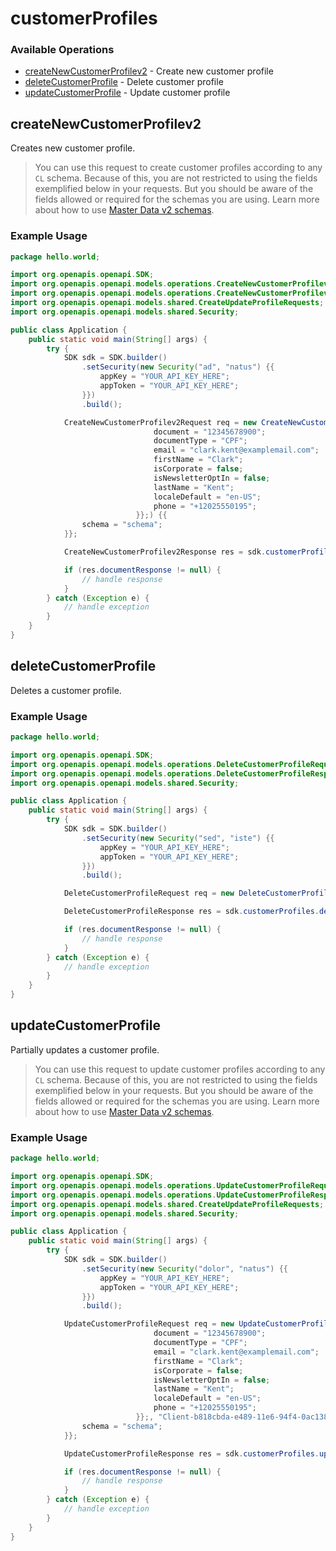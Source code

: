 # customerProfiles

### Available Operations

* [createNewCustomerProfilev2](#createnewcustomerprofilev2) - Create new customer profile
* [deleteCustomerProfile](#deletecustomerprofile) - Delete customer profile
* [updateCustomerProfile](#updatecustomerprofile) - Update customer profile

## createNewCustomerProfilev2

Creates new customer profile.

> You can use this request to create customer profiles according to any `CL` schema. Because of this, you are not restricted to using the fields exemplified below in your requests. But you should be aware of the fields allowed or required for the schemas you are using. Learn more about how to use [Master Data v2 schemas](https://developers.vtex.com/vtex-rest-api/docs/master-data-schema-lifecycle).

### Example Usage

```java
package hello.world;

import org.openapis.openapi.SDK;
import org.openapis.openapi.models.operations.CreateNewCustomerProfilev2Request;
import org.openapis.openapi.models.operations.CreateNewCustomerProfilev2Response;
import org.openapis.openapi.models.shared.CreateUpdateProfileRequests;
import org.openapis.openapi.models.shared.Security;

public class Application {
    public static void main(String[] args) {
        try {
            SDK sdk = SDK.builder()
                .setSecurity(new Security("ad", "natus") {{
                    appKey = "YOUR_API_KEY_HERE";
                    appToken = "YOUR_API_KEY_HERE";
                }})
                .build();

            CreateNewCustomerProfilev2Request req = new CreateNewCustomerProfilev2Request("application/json", "application/json",                 new CreateUpdateProfileRequests() {{
                                document = "12345678900";
                                documentType = "CPF";
                                email = "clark.kent@examplemail.com";
                                firstName = "Clark";
                                isCorporate = false;
                                isNewsletterOptIn = false;
                                lastName = "Kent";
                                localeDefault = "en-US";
                                phone = "+12025550195";
                            }};) {{
                schema = "schema";
            }};            

            CreateNewCustomerProfilev2Response res = sdk.customerProfiles.createNewCustomerProfilev2(req);

            if (res.documentResponse != null) {
                // handle response
            }
        } catch (Exception e) {
            // handle exception
        }
    }
}
```

## deleteCustomerProfile

Deletes a customer profile.

### Example Usage

```java
package hello.world;

import org.openapis.openapi.SDK;
import org.openapis.openapi.models.operations.DeleteCustomerProfileRequest;
import org.openapis.openapi.models.operations.DeleteCustomerProfileResponse;
import org.openapis.openapi.models.shared.Security;

public class Application {
    public static void main(String[] args) {
        try {
            SDK sdk = SDK.builder()
                .setSecurity(new Security("sed", "iste") {{
                    appKey = "YOUR_API_KEY_HERE";
                    appToken = "YOUR_API_KEY_HERE";
                }})
                .build();

            DeleteCustomerProfileRequest req = new DeleteCustomerProfileRequest("application/json", "application/json", "Client-b818cbda-e489-11e6-94f4-0ac138d2d42e");            

            DeleteCustomerProfileResponse res = sdk.customerProfiles.deleteCustomerProfile(req);

            if (res.documentResponse != null) {
                // handle response
            }
        } catch (Exception e) {
            // handle exception
        }
    }
}
```

## updateCustomerProfile

Partially updates a customer profile.

> You can use this request to update customer profiles according to any `CL` schema. Because of this, you are not restricted to using the fields exemplified below in your requests. But you should be aware of the fields allowed or required for the schemas you are using. Learn more about how to use [Master Data v2 schemas](https://developers.vtex.com/vtex-rest-api/docs/master-data-schema-lifecycle).

### Example Usage

```java
package hello.world;

import org.openapis.openapi.SDK;
import org.openapis.openapi.models.operations.UpdateCustomerProfileRequest;
import org.openapis.openapi.models.operations.UpdateCustomerProfileResponse;
import org.openapis.openapi.models.shared.CreateUpdateProfileRequests;
import org.openapis.openapi.models.shared.Security;

public class Application {
    public static void main(String[] args) {
        try {
            SDK sdk = SDK.builder()
                .setSecurity(new Security("dolor", "natus") {{
                    appKey = "YOUR_API_KEY_HERE";
                    appToken = "YOUR_API_KEY_HERE";
                }})
                .build();

            UpdateCustomerProfileRequest req = new UpdateCustomerProfileRequest("application/json", "application/json",                 new CreateUpdateProfileRequests() {{
                                document = "12345678900";
                                documentType = "CPF";
                                email = "clark.kent@examplemail.com";
                                firstName = "Clark";
                                isCorporate = false;
                                isNewsletterOptIn = false;
                                lastName = "Kent";
                                localeDefault = "en-US";
                                phone = "+12025550195";
                            }};, "Client-b818cbda-e489-11e6-94f4-0ac138d2d42e") {{
                schema = "schema";
            }};            

            UpdateCustomerProfileResponse res = sdk.customerProfiles.updateCustomerProfile(req);

            if (res.documentResponse != null) {
                // handle response
            }
        } catch (Exception e) {
            // handle exception
        }
    }
}
```
